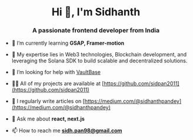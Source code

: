 <h1 align="center">Hi 👋, I'm Sidhanth</h1>
<h3 align="center">A passionate frontend developer from India</h3>

- 🌱 I’m currently learning **GSAP, Framer-motion**
  
- 🌟 My expertise lies in Web3 technologies, Blockchain development, and leveraging the Solana SDK to build scalable and decentralized solutions.

- 🤝 I’m looking for help with [VaultBase](https://sidhanthpandey.notion.site/Chrome-extension-Profile-Card-VaultBase-0a1cecb6a4ce4d8b9453e2e419819df0)

- 👨‍💻 All of my projects are available at [https://github.com/sidpan2011](https://github.com/sidpan2011)

- 📝 I regularly write articles on [https://medium.com/@sidhanthpandey](https://medium.com/@sidhanthpandey)

- 💬 Ask me about **react, next.js**

- 📫 How to reach me **sidh.pan98@gmail.com**
